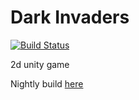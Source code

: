 # Dark Invaders
[![Build Status](https://travis-ci.org/cyberimp/Dark-Invaders.svg?branch=master)](https://travis-ci.org/cyberimp/Dark-Invaders)

2d unity game

Nightly build [here](https://www.dropbox.com/s/16gg7b1a1snmd4p/invaders_nightly.zip?dl=0)
